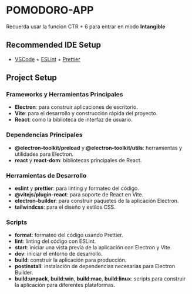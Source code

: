 # POMODORO-APP

Recuerda usar la funcion CTR + 6 para entrar en modo **Intangible**

## Recommended IDE Setup

- [VSCode](https://code.visualstudio.com/) + [ESLint](https://marketplace.visualstudio.com/items?itemName=dbaeumer.vscode-eslint) + [Prettier](https://marketplace.visualstudio.com/items?itemName=esbenp.prettier-vscode)

## Project Setup

### Frameworks y Herramientas Principales

- **Electron**: para construir aplicaciones de escritorio.
- **Vite**: para el desarrollo y construcción rápida del proyecto.
- **React**: como la biblioteca de interfaz de usuario.

### Dependencias Principales

- **@electron-toolkit/preload** y **@electron-toolkit/utils**: herramientas y utilidades para Electron.
- **react** y **react-dom**: bibliotecas principales de React.

### Herramientas de Desarrollo

- **eslint** y **prettier**: para linting y formateo del código.
- **@vitejs/plugin-react**: para soporte de React en Vite.
- **electron-builder**: para construir paquetes de la aplicación Electron.
- **tailwindcss**: para el diseño y estilos CSS.

### Scripts

- **format**: formateo del código usando Prettier.
- **lint**: linting del código con ESLint.
- **start**: iniciar una vista previa de la aplicación con Electron y Vite.
- **dev**: iniciar el entorno de desarrollo.
- **build**: construir la aplicación para producción.
- **postinstall**: instalación de dependencias necesarias para Electron Builder.
- **build:unpack**, **build:win**, **build:mac**, **build:linux**: scripts para construir la aplicación para diferentes plataformas.
